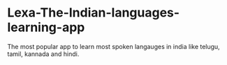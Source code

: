 # Lexa-The-Indian-languages-learning-app
The most popular app to learn most spoken langauges in india like telugu, tamil, kannada and hindi.
